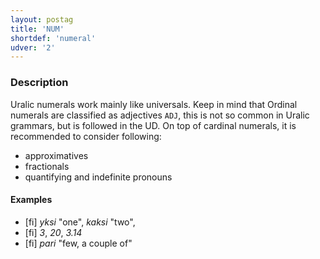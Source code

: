 ```yaml
---
layout: postag
title: 'NUM'
shortdef: 'numeral'
udver: '2'
---
```


### Description

Uralic numerals work mainly like universals. Keep in mind that Ordinal numerals
are classified as adjectives `ADJ`, this is not so common in Uralic grammars,
but is followed in the UD. On top of cardinal numerals, it is recommended to
consider following:

* approximatives
* fractionals
* quantifying and indefinite pronouns

#### Examples

* [fi] _yksi_ "one", _kaksi_ "two",
* [fi] _3_, _20_, _3.14_
* [fi] _pari_ "few, a couple of"

<!-- Interlanguage links updated Po 11. listopadu 2024, 20:09:23 CET -->
